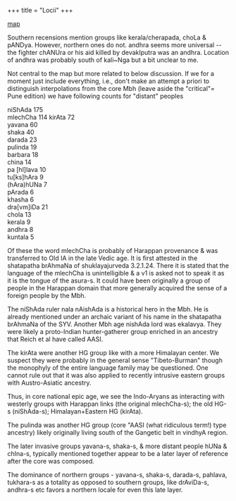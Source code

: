 +++
title = "Locii"
+++

[map](https://www.scribblemaps.com/maps/view/mahAbhArata/vMPwBxmc18)

Southern recensions mention groups like kerala/cherapada, choLa & pANDya. However, northern ones do not. andhra seems more universal -- the fighter chANUra or his aid killed by devakIputra was an andhra. Location of andhra was probably south of kali~Nga but a bit unclear to me.


Not central to the map but more related to below discussion. If we for a moment just include everything, i.e., don't make an attempt a priori to distinguish interpolations from the core Mbh (leave aside the "critical"= Pune edition) we have following counts for "distant" peoples

niShAda  175  
mlechCha 114
kirAta  72  
yavana  60  
shaka  40  
darada  23  
pulinda  19  
barbara  18  
china  14  
pa [hl]lava  10  
tu[ks]hAra  9  
(hAra)hUNa  7  
pArada  6  
khasha  6  
dra[vm]iDa  21  
chola  13  
kerala  9  
andhra 8  
kuntala 5


Of these the word mlechCha is probably of Harappan provenance & was transferred to Old IA in the late Vedic age. It is first attested in the shatapatha brAhmaNa of shuklayajurveda 3.2.1.24. There it is stated that the language of the mlechCha is unintelligible & a v1 is asked not to speak it as it is the tongue of the asura-s. It could have been originally a group of people in the Harappan domain that more generally acquired the sense of a foreign people by the Mbh. 

The niShAda ruler nala nAishAda is a historical hero in the Mbh. He is already mentioned under an archaic variant of his name in the shatapatha brAhmaNa of the SYV. Another Mbh age nishAda lord was ekalavya. They were likely a proto-Indian hunter-gatherer group enriched in an ancestry that Reich et al have called AASI. 

The kirAta were another HG group like with a more Himalayan center. We suspect they were probably in the general sense "Tibeto-Burman" though the monophyly of the entire language family may be questioned. One cannot rule out that it was also applied to recently intrusive eastern groups with Austro-Asiatic ancestry. 

Thus, in core national epic age, we see the Indo-Aryans as interacting with westerly groups with Harappan links (the original mlechCha-s); the old HG-s (niShAda-s); Himalayan+Eastern HG (kirAta). 

The pulinda was another HG group (core "AASI (what ridiculous term!) type ancestry) likely originally living south of the Gangetic belt in vindhyA region. 

The later invasive groups yavana-s, shaka-s, & more distant people hUNa & chIna-s, typically mentioned together appear to be a later layer of reference after the core was composed. 

The dominance of northern groups - yavana-s, shaka-s, darada-s, pahlava, tukhara-s as a totality as opposed to southern groups, like drAviDa-s, andhra-s etc favors a northern locale for even this late layer.

